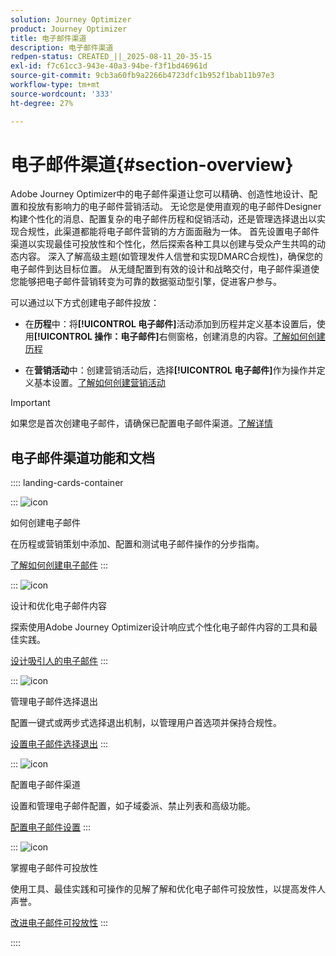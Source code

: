 ```yaml
---
solution: Journey Optimizer
product: Journey Optimizer
title: 电子邮件渠道
description: 电子邮件渠道
redpen-status: CREATED_||_2025-08-11_20-35-15
exl-id: f7c61cc3-943e-40a3-94be-f3f1bd46961d
source-git-commit: 9cb3a60fb9a2266b4723dfc1b952f1bab11b97e3
workflow-type: tm+mt
source-wordcount: '333'
ht-degree: 27%

---
```


# 电子邮件渠道{#section-overview}

Adobe Journey Optimizer中的电子邮件渠道让您可以精确、创造性地设计、配置和投放有影响力的电子邮件营销活动。 无论您是使用直观的电子邮件Designer构建个性化的消息、配置复杂的电子邮件历程和促销活动，还是管理选择退出以实现合规性，此渠道都能将电子邮件营销的方方面面融为一体。 首先设置电子邮件渠道以实现最佳可投放性和个性化，然后探索各种工具以创建与受众产生共鸣的动态内容。 深入了解高级主题(如管理发件人信誉和实现DMARC合规性)，确保您的电子邮件到达目标位置。 从无缝配置到有效的设计和战略交付，电子邮件渠道使您能够把电子邮件营销转变为可靠的数据驱动型引擎，促进客户参与。

可以通过以下方式创建电子邮件投放：

* 在&#x200B;**历程**&#x200B;中：将&#x200B;**[!UICONTROL 电子邮件]**&#x200B;活动添加到历程并定义基本设置后，使用&#x200B;**[!UICONTROL 操作：电子邮件]**&#x200B;右侧窗格，创建消息的内容。[了解如何创建历程](../using/building-journeys/journey-gs.md)

* 在&#x200B;**营销活动**&#x200B;中：创建营销活动后，选择&#x200B;**[!UICONTROL 电子邮件]**&#x200B;作为操作并定义基本设置。[了解如何创建营销活动](../using/campaigns/create-campaign.md#configure)


>[!IMPORTANT]
>
>如果您是首次创建电子邮件，请确保已配置电子邮件渠道。[了解详情](../using/email/email-settings.md)

## 电子邮件渠道功能和文档

:::: landing-cards-container

:::
![icon](https://cdn.experienceleague.adobe.com/icons/list-check.svg?lang=zh-Hans)

如何创建电子邮件

在历程或营销策划中添加、配置和测试电子邮件操作的分步指南。

[了解如何创建电子邮件](../using/email/create-email.md)
:::

:::
![icon](https://cdn.experienceleague.adobe.com/icons/puzzle-piece.svg?lang=zh-Hans)

设计和优化电子邮件内容

探索使用Adobe Journey Optimizer设计响应式个性化电子邮件内容的工具和最佳实践。

[设计吸引人的电子邮件](design-email-landing-page.md)
:::

:::
![icon](https://cdn.experienceleague.adobe.com/icons/shield-halved.svg?lang=zh-Hans)

管理电子邮件选择退出

配置一键式或两步式选择退出机制，以管理用户首选项并保持合规性。

[设置电子邮件选择退出](../using/email/email-opt-out.md)
:::

:::
![icon](https://cdn.experienceleague.adobe.com/icons/gear.svg?lang=zh-Hans)

配置电子邮件渠道

设置和管理电子邮件配置，如子域委派、禁止列表和高级功能。

[配置电子邮件设置](configure-email-landing-page.md)
:::

:::
![icon](https://cdn.experienceleague.adobe.com/icons/chart-line.svg?lang=zh-Hans)

掌握电子邮件可投放性

使用工具、最佳实践和可操作的见解了解和优化电子邮件可投放性，以提高发件人声誉。

[改进电子邮件可投放性](deliverability-landing-page.md)
:::

::::
